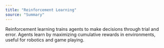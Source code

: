 ```yaml
---
title: "Reinforcement Learning"
source: "Summary"
---
```

Reinforcement learning trains agents to make decisions through trial and error. Agents learn by maximizing cumulative rewards in environments, useful for robotics and game playing.

